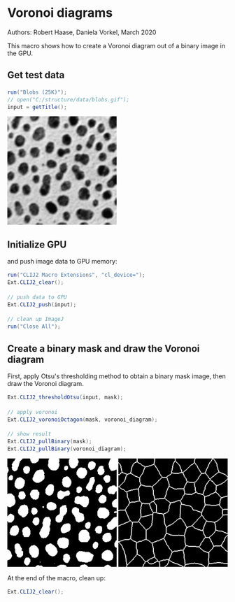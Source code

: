 

# Voronoi diagrams

Authors: Robert Haase, Daniela Vorkel, March 2020

This macro shows how to create a Voronoi 
diagram out of a binary image in the GPU.


## Get test data

```java
run("Blobs (25K)");
// open("C:/structure/data/blobs.gif");
input = getTitle();


```
<a href="image_1588707837849.png"><img src="image_1588707837849.png" width="250" alt="blobs.gif"/></a>

## Initialize GPU
and push image data to GPU memory:

```java
run("CLIJ2 Macro Extensions", "cl_device=");
Ext.CLIJ2_clear();

// push data to GPU
Ext.CLIJ2_push(input);

// clean up ImageJ
run("Close All");

```

## Create a binary mask and draw the Voronoi diagram 
First, apply Otsu's thresholding method to obtain a 
binary mask image, then draw the Voronoi diagram.


```java
Ext.CLIJ2_thresholdOtsu(input, mask);

// apply voronoi
Ext.CLIJ2_voronoiOctagon(mask, voronoi_diagram);

// show result
Ext.CLIJ2_pullBinary(mask);
Ext.CLIJ2_pullBinary(voronoi_diagram);

```
<a href="image_1588707838158.png"><img src="image_1588707838158.png" width="250" alt="CLIJ2_thresholdOtsu_result256"/></a>
<a href="image_1588707838193.png"><img src="image_1588707838193.png" width="250" alt="CLIJ2_voronoiOctagon_result257"/></a>

At the end of the macro, clean up:

```java
Ext.CLIJ2_clear();

```



```
```
